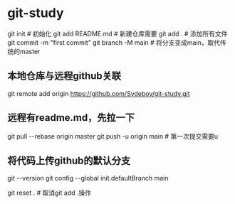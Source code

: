 # git-study

git init # 初始化
git add README.md  # 新建仓库需要
git add .  # 添加所有文件
git commit -m "first commit"
git branch -M main  # 将分支变成main，取代传统的master
## 本地仓库与远程github关联
git remote add origin https://github.com/Sydeboy/git-study.git 
## 远程有readme.md，先拉一下
git pull --rebase origin master
git push -u origin main # 第一次提交需要u

## 将代码上传github的默认分支
git --version
git config --global init.defaultBranch main

git reset . # 取消git add .操作
